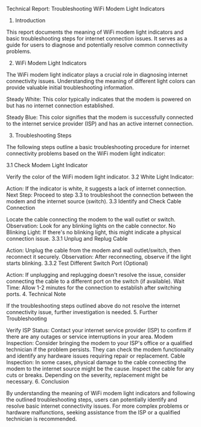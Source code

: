 Technical Report: Troubleshooting WiFi Modem Light Indicators
1. Introduction

This report documents the meaning of WiFi modem light indicators and basic troubleshooting steps for internet connection issues. It serves as a guide for users to diagnose and potentially resolve common connectivity problems.

2. WiFi Modem Light Indicators

The WiFi modem light indicator plays a crucial role in diagnosing internet connectivity issues. Understanding the meaning of different light colors can provide valuable initial troubleshooting information.

Steady White: This color typically indicates that the modem is powered on but has no internet connection established.

Steady Blue: This color signifies that the modem is successfully connected to the internet service provider (ISP) and has an active internet connection.

3. Troubleshooting Steps

The following steps outline a basic troubleshooting procedure for internet connectivity problems based on the WiFi modem light indicator:

3.1 Check Modem Light Indicator

Verify the color of the WiFi modem light indicator.
3.2 White Light Indicator:

Action: If the indicator is white, it suggests a lack of internet connection.
Next Step: Proceed to step 3.3 to troubleshoot the connection between the modem and the internet source (switch).
3.3 Identify and Check Cable Connection

Locate the cable connecting the modem to the wall outlet or switch.
Observation: Look for any blinking lights on the cable connector.
No Blinking Light: If there's no blinking light, this might indicate a physical connection issue.
3.3.1 Unplug and Replug Cable

Action: Unplug the cable from the modem and wall outlet/switch, then reconnect it securely.
Observation: After reconnecting, observe if the light starts blinking.
3.3.2 Test Different Switch Port (Optional)

Action: If unplugging and replugging doesn't resolve the issue, consider connecting the cable to a different port on the switch (if available).
Wait Time: Allow 1-2 minutes for the connection to establish after switching ports.
4. Technical Note

If the troubleshooting steps outlined above do not resolve the internet connectivity issue, further investigation is needed.
5. Further Troubleshooting

Verify ISP Status: Contact your internet service provider (ISP) to confirm if there are any outages or service interruptions in your area.
Modem Inspection: Consider bringing the modem to your ISP's office or a qualified technician if the problem persists. They can check the modem functionality and identify any hardware issues requiring repair or replacement.
Cable Inspection: In some cases, physical damage to the cable connecting the modem to the internet source might be the cause. Inspect the cable for any cuts or breaks. Depending on the severity, replacement might be necessary.
6. Conclusion

By understanding the meaning of WiFi modem light indicators and following the outlined troubleshooting steps, users can potentially identify and resolve basic internet connectivity issues. For more complex problems or hardware malfunctions, seeking assistance from the ISP or a qualified technician is recommended.